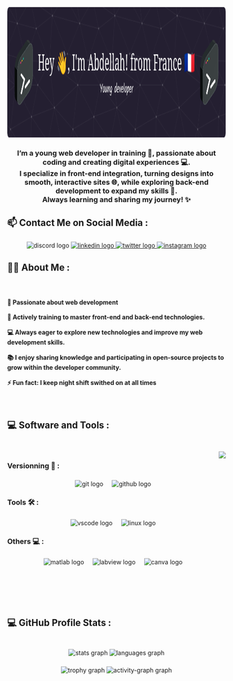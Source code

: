 <div align="center">
  <img height="300" src="https://github.com/abdellah59/abdellah59/blob/main/github-header-image.png" />
</div>



###

<h3 align="center">I’m a young web developer in training 🚀, passionate about coding and creating digital experiences 💻. <br>I specialize in front-end integration, turning designs into smooth, interactive sites 🌐, while exploring back-end development to expand my skills 🔧. <br>Always learning and sharing my journey! ✨</h3>

###

<h2 align="left">📫 Contact Me on Social Media :</h2>

###

<div align="center">
  <img src="https://img.shields.io/static/v1?message=Discord&logo=discord&label=&color=7289DA&logoColor=white&labelColor=&style=for-the-badge" height="39" alt="discord logo"  />
  <a href="https://www.linkedin.com/in/abdellah-aitahmed" target="_blank">
    <img src="https://img.shields.io/static/v1?message=LinkedIn&logo=linkedin&label=&color=0077B5&logoColor=white&labelColor=&style=for-the-badge" height="39" alt="linkedin logo"  />
  </a>
  <a href="https://x.com/Aitabdell59" target="_blank">
    <img src="https://img.shields.io/static/v1?message=Twitter&logo=twitter&label=&color=1DA1F2&logoColor=white&labelColor=&style=for-the-badge" height="39" alt="twitter logo"  />
  </a>
  <a href="https://www.instagram.com/abdell5961/" target="_blank">
    <img src="https://img.shields.io/static/v1?message=Instagram&logo=instagram&label=&color=E4405F&logoColor=white&labelColor=&style=for-the-badge" height="39" alt="instagram logo"  />
  </a>
</div>

###

<h2 align="left">🧑‍💻 About Me :</h2>

###

<br clear="both">

<h4 align="left">🚀 Passionate about web development<br><br>    🌱 Actively training to master front-end and back-end technologies.<br><br>    💻 Always eager to explore new technologies and improve my web development skills.<br><br>    📚 I enjoy sharing knowledge and participating in open-source projects to grow within the developer community.<br><br>    ⚡ Fun fact: I keep night shift swithed on at all times</h4>

###

<br clear="both">

<h2 align="left">💻 Software and Tools :</h2>

###

<br clear="both">

<img align="right" height="350" src="https://user-images.githubusercontent.com/74038190/212749447-bfb7e725-6987-49d9-ae85-2015e3e7cc41.gif"  />

###

<h3 align="left">Versionning 📝 :</h3>

###

<div align="center">
  <img src="https://cdn.jsdelivr.net/gh/devicons/devicon/icons/git/git-original.svg" height="39" alt="git logo"  />
  <img width="12" />
  <img src="https://cdn.jsdelivr.net/gh/devicons/devicon/icons/github/github-original.svg" height="39" alt="github logo"  />
</div>

###

<h3 align="left">Tools 🛠️ :</h3>

###

<div align="center">
  <img src="https://cdn.jsdelivr.net/gh/devicons/devicon/icons/vscode/vscode-original.svg" height="40" alt="vscode logo"  />
  <img width="12" />
  <img src="https://cdn.jsdelivr.net/gh/devicons/devicon/icons/linux/linux-original.svg" height="40" alt="linux logo"  />
</div>

###

<h3 align="left">Others 💻 :</h3>

###

<div align="center">
  <img src="https://cdn.jsdelivr.net/gh/devicons/devicon/icons/matlab/matlab-original.svg" height="40" alt="matlab logo"  />
  <img width="12" />
  <img src="https://cdn.jsdelivr.net/gh/devicons/devicon/icons/labview/labview-original.svg" height="40" alt="labview logo"  />
  <img width="12" />
  <img src="https://cdn.jsdelivr.net/gh/devicons/devicon/icons/canva/canva-original.svg" height="40" alt="canva logo"  />
</div>

###

<br clear="both">

<h2 align="left">💻 GitHub Profile Stats :</h2>

###

<br clear="both">

<div align="center">
  <img src="https://github-readme-stats.vercel.app/api?username=abdellah59&hide_title=false&hide_rank=false&show_icons=true&include_all_commits=true&count_private=true&disable_animations=false&theme=vue-dark&locale=en&hide_border=false" height="156" alt="stats graph"  />
  <img src="https://github-readme-stats.vercel.app/api/top-langs?username=abdellah59&locale=en&hide_title=false&layout=compact&card_width=320&langs_count=5&theme=vue-dark&hide_border=false" height="150" alt="languages graph"  />
</div>

###

<div align="center">
  <img src="https://github-profile-trophy.vercel.app?username=abdellah59&theme=dracula&column=-1&row=1&margin-w=8&margin-h=8&no-bg=false&no-frame=false&order=4" height="150" alt="trophy graph"  />
  <img src="https://github-readme-activity-graph.vercel.app/graph?username=abdellah59&radius=16&theme=react&area=true&order=5" height="300" alt="activity-graph graph"  />
</div>

###